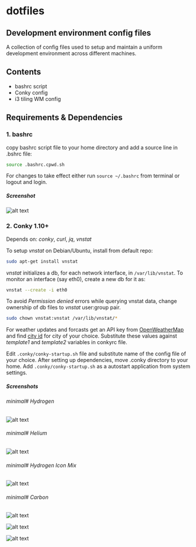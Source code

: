 # dotfiles
## Development environment config files

A collection of config files used to setup and maintain a uniform development environment across different machines.

## Contents
- bashrc script
- Conky config
- i3 tiling WM config

## Requirements & Dependencies
### 1. bashrc
   copy bashrc script file to your home directory and add a source line in
.bshrc file:
   ```bash
   source .bashrc.cpwd.sh
   ```
   For changes to take effect either run ```source ~/.bashrc``` from terminal or logout and login.

   ##### Screenshot

   ![alt text](https://github.com/cod3g3nki/dotfiles/raw/master/shell-shot.png "Bash prompt")

### 2. Conky 1.10+
   Depends on: *conky*, *curl*, *jq*, *vnstat*

   To setup *vnstat* on Debian/Ubuntu, install from default repo:  
   ```bash
   sudo apt-get install vnstat
   ```
   *vnstat* initializes a db, for each network interface, in
   ```/var/lib/vnstat```. To monitor an interface (say eth0), create a new db for it as:
   ```bash
   vnstat --create -i eth0
   ```
   To avoid *Permission denied* errors while querying vnstat data, change
ownership of db files to *vnstat* user:group pair.  
   ```bash
   sudo chown vnstat:vnstat /var/lib/vnstat/*
   ```
   For weather updates and forcasts get an API key from [OpenWeatherMap](https://openweathermap.org "OpenWeatherMap's Homepage")
   and find [city id](http://openweathermap.org/help/city_list.txt "City ID List")  for city of your choice. Substitute these values against
   *template1* and *template2* variables in conkyrc file.

   Edit ```.conky/conky-startup.sh``` file and substitute name of the config
   file of your choice.
   After setting up dependencies, move .conky directory to your home. Add
   ```.conky/conky-startup.sh``` as a autostart application from system settings.

   ##### Screenshots
   ###### minimal# Hydrogen
   ![alt text](https://github.com/cod3g3nki/dotfiles/raw/master/conkyrc_minH_shot.png ".conkyrc_minH")

   ###### minimal# Helium
   ![alt text](https://github.com/cod3g3nki/dotfiles/raw/master/conkyrc_minHe_shot.png ".conkyrc_minHe")

   ###### minimal# Hydrogen Icon Mix
   ![alt text](https://github.com/cod3g3nki/dotfiles/raw/master/conkyrc_minH_mix_shot.png ".conkyrc_minH_mix")
   
   ###### minimal# Carbon
   ![alt text](https://github.com/cod3g3nki/dotfiles/raw/master/conkyrc_mixC12_shot.png ".conkyrc_mixC12")
   
   ![alt text](https://github.com/cod3g3nki/dotfiles/raw/master/conkyrc_mixC13_shot.png ".conkyrc_mixC13")
   
   ![alt text](https://github.com/cod3g3nki/dotfiles/raw/master/conkyrc_mixC14_shot.png ".conkyrc_mixC14")
   
